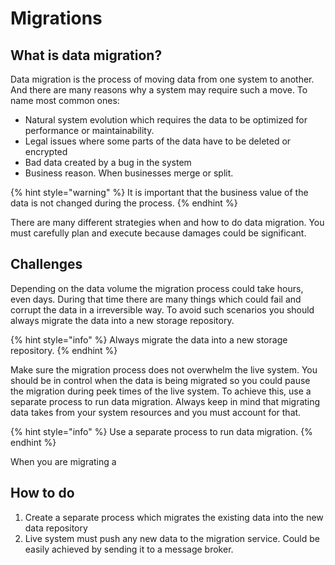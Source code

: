# Migrations

## What is data migration?

Data migration is the process of moving data from one system to another. And there are many reasons why a system may require such a move. To name most common ones:

* Natural system evolution which requires the data to be optimized for performance or maintainability.
* Legal issues where some parts of the data have to be deleted or encrypted
* Bad data created by a bug in the system
* Business reason. When businesses merge or split.

{% hint style="warning" %}
It is important that the business value of the data is not changed during the process.
{% endhint %}

There are many different strategies when and how to do data migration. You must carefully plan and execute because damages could be significant.

## Challenges

Depending on the data volume the migration process could take hours, even days. During that time there are many things which could fail and corrupt the data in a irreversible way. To avoid such scenarios you should always migrate the data into a new storage repository.

{% hint style="info" %}
Always migrate the data into a new storage repository.
{% endhint %}

Make sure the migration process does not overwhelm the live system. You should be in control when the data is being migrated so you could pause the migration during peek times of the live system. To achieve this, use a separate process to run data migration. Always keep in mind that migrating data takes from your system resources and you must account for that.

{% hint style="info" %}
Use a separate process to run data migration.
{% endhint %}

When you are migrating a&#x20;

## How to do

1. Create a separate process which migrates the existing data into the new data repository
2. Live system must push any new data to the migration service. Could be easily achieved by sending it to a message broker.
